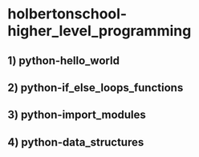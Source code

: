 # holbertonschool-higher_level_programming
## 1) python-hello_world
## 2) python-if_else_loops_functions
## 3) python-import_modules
## 4) python-data_structures
